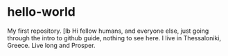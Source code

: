 # hello-world
My first repository. [lb
Hi fellow humans, and everyone else, just going through the intro to github guide, nothing to see here.
I live in Thessaloniki, Greece.
Live long and Prosper.
